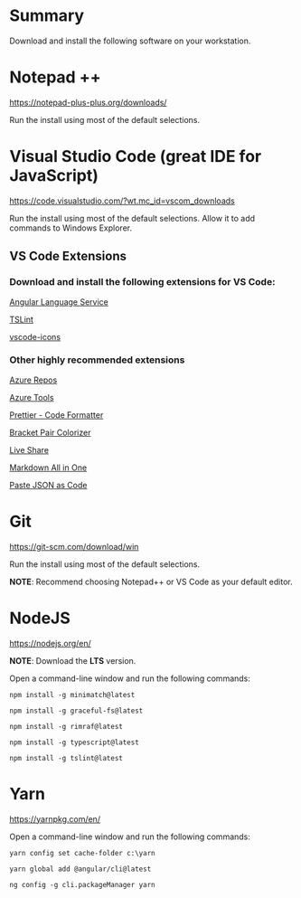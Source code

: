 # Summary

Download and install the following software on your workstation.


# Notepad ++
https://notepad-plus-plus.org/downloads/

Run the install using most of the default selections.


# Visual Studio Code (great IDE for JavaScript) 
https://code.visualstudio.com/?wt.mc_id=vscom_downloads 

Run the install using most of the default selections. Allow it to add commands to Windows Explorer.

## VS Code Extensions

### Download and install the following extensions for VS Code:

[Angular Language Service](https://marketplace.visualstudio.com/items?itemName=Angular.ng-template)

[TSLint](https://marketplace.visualstudio.com/items?itemName=ms-vscode.vscode-typescript-tslint-plugin)

[vscode-icons](https://marketplace.visualstudio.com/items?itemName=vscode-icons-team.vscode-icons)

### Other highly recommended extensions

[Azure Repos](https://marketplace.visualstudio.com/items?itemName=ms-vsts.team)

[Azure Tools](https://marketplace.visualstudio.com/items?itemName=ms-vscode.vscode-node-azure-pack)

[Prettier - Code Formatter](https://marketplace.visualstudio.com/items?itemName=esbenp.prettier-vscode)

[Bracket Pair Colorizer](https://marketplace.visualstudio.com/items?itemName=CoenraadS.bracket-pair-colorizer)

[Live Share](https://marketplace.visualstudio.com/items?itemName=MS-vsliveshare.vsliveshare)

[Markdown All in One](https://marketplace.visualstudio.com/items?itemName=yzhang.markdown-all-in-one)

[Paste JSON as Code](https://marketplace.visualstudio.com/items?itemName=quicktype.quicktype)


# Git 
https://git-scm.com/download/win

Run the install using most of the default selections.

**NOTE**: Recommend choosing Notepad++ or VS Code as your default editor.
 

# NodeJS 
https://nodejs.org/en/ 

**NOTE**: Download the **LTS** version.

Open a command-line window and run the following commands:

```
npm install -g minimatch@latest 

npm install -g graceful-fs@latest 

npm install -g rimraf@latest 

npm install -g typescript@latest 

npm install -g tslint@latest 
```


# Yarn 
https://yarnpkg.com/en/ 

Open a command-line window and run the following commands:

```
yarn config set cache-folder c:\yarn 

yarn global add @angular/cli@latest 

ng config -g cli.packageManager yarn 